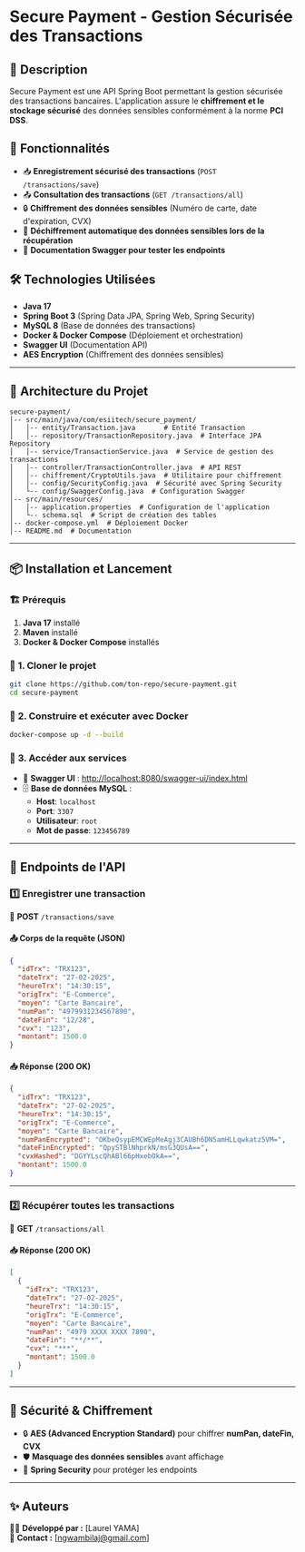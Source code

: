 # Secure Payment - Gestion Sécurisée des Transactions

## 📌 Description
Secure Payment est une API Spring Boot permettant la gestion sécurisée des transactions bancaires.
L'application assure le **chiffrement et le stockage sécurisé** des données sensibles conformément à la norme **PCI DSS**.

## 🚀 Fonctionnalités
- 📥 **Enregistrement sécurisé des transactions** (`POST /transactions/save`)
- 📤 **Consultation des transactions** (`GET /transactions/all`)
- 🔒 **Chiffrement des données sensibles** (Numéro de carte, date d'expiration, CVX)
- 🔄 **Déchiffrement automatique des données sensibles lors de la récupération**
- 📜 **Documentation Swagger pour tester les endpoints**

## 🛠️ Technologies Utilisées
- **Java 17**
- **Spring Boot 3** (Spring Data JPA, Spring Web, Spring Security)
- **MySQL 8** (Base de données des transactions)
- **Docker & Docker Compose** (Déploiement et orchestration)
- **Swagger UI** (Documentation API)
- **AES Encryption** (Chiffrement des données sensibles)

---

## 📂 Architecture du Projet
```
secure-payment/
│-- src/main/java/com/esiitech/secure_payment/
│   │-- entity/Transaction.java       # Entité Transaction
│   │-- repository/TransactionRepository.java  # Interface JPA Repository
│   │-- service/TransactionService.java  # Service de gestion des transactions
│   │-- controller/TransactionController.java  # API REST
│   │-- chiffrement/CryptoUtils.java  # Utilitaire pour chiffrement
│   │-- config/SecurityConfig.java  # Sécurité avec Spring Security
│   └-- config/SwaggerConfig.java  # Configuration Swagger
│-- src/main/resources/
│   │-- application.properties  # Configuration de l'application
│   └-- schema.sql  # Script de création des tables
│-- docker-compose.yml  # Déploiement Docker
│-- README.md  # Documentation
```

---

## 📦 Installation et Lancement
### 🏗️ **Prérequis**
1. **Java 17** installé
2. **Maven** installé
3. **Docker & Docker Compose** installés

### 🔹 **1. Cloner le projet**
```bash
git clone https://github.com/ton-repo/secure-payment.git
cd secure-payment
```

### 🔹 **2. Construire et exécuter avec Docker**
```bash
docker-compose up -d --build
```

### 🔹 **3. Accéder aux services**
- 📜 **Swagger UI** : [http://localhost:8080/swagger-ui/index.html](http://localhost:8080/swagger-ui/index.html)
- 🗄️ **Base de données MySQL** :
  - **Host**: `localhost`
  - **Port**: `3307`
  - **Utilisateur**: `root`
  - **Mot de passe**: `123456789`

---

## 📌 Endpoints de l'API
### **1️⃣ Enregistrer une transaction**  
📍 **POST** `/transactions/save`
#### **📤 Corps de la requête (JSON)**
```json
{
  "idTrx": "TRX123",
  "dateTrx": "27-02-2025",
  "heureTrx": "14:30:15",
  "origTrx": "E-Commerce",
  "moyen": "Carte Bancaire",
  "numPan": "4979931234567890",
  "dateFin": "12/28",
  "cvx": "123",
  "montant": 1500.0
}
```
#### **📥 Réponse (200 OK)**
```json
{
  "idTrx": "TRX123",
  "dateTrx": "27-02-2025",
  "heureTrx": "14:30:15",
  "origTrx": "E-Commerce",
  "moyen": "Carte Bancaire",
  "numPanEncrypted": "OKbeQsypEMCWEpMeAgj3CAUBh6DN5amHLLqwkatz5VM=",
  "dateFinEncrypted": "QpySTBlNhprkN/msG3QUsA==",
  "cvxHashed": "DGYYLscQhABl66pHxebOkA==",
  "montant": 1500.0
}
```

---

### **2️⃣ Récupérer toutes les transactions**  
📍 **GET** `/transactions/all`
#### **📥 Réponse (200 OK)**
```json
[
  {
    "idTrx": "TRX123",
    "dateTrx": "27-02-2025",
    "heureTrx": "14:30:15",
    "origTrx": "E-Commerce",
    "moyen": "Carte Bancaire",
    "numPan": "4979 XXXX XXXX 7890",
    "dateFin": "**/**",
    "cvx": "***",
    "montant": 1500.0
  }
]
```

---

## 🔐 Sécurité & Chiffrement
- 🔒 **AES (Advanced Encryption Standard)** pour chiffrer **numPan, dateFin, CVX**
- 🛡️ **Masquage des données sensibles** avant affichage
- 🔑 **Spring Security** pour protéger les endpoints


---

## ✨ Auteurs
👨‍💻 **Développé par :** [Laurel YAMA]  
📧 **Contact :** [ngwambilaj@gmail.com]

